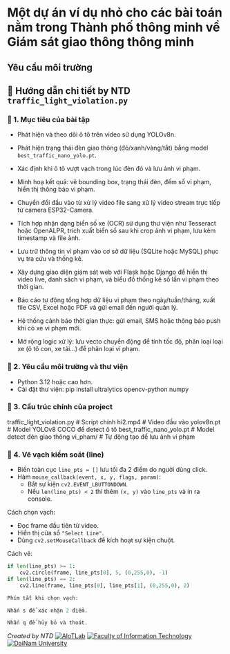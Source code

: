 # Một dự án ví dụ nhỏ cho các bài toán nằm trong Thành phố thông minh về Giám sát giao thông thông minh

## Yêu cầu môi trường

## 🚦 Hướng dẫn chi tiết by NTD `traffic_light_violation.py`

### 🎯 1. Mục tiêu của bài tập

- Phát hiện và theo dõi ô tô trên video sử dụng YOLOv8n.
- Phát hiện trạng thái đèn giao thông (đỏ/xanh/vàng/tắt) bằng model `best_traffic_nano_yolo.pt`.
- Xác định khi ô tô vượt vạch trong lúc đèn đỏ và lưu ảnh vi phạm.
- Minh hoạ kết quả: vẽ bounding box, trạng thái đèn, đếm số vi phạm, hiển thị thông báo vi phạm.

- Chuyển đổi đầu vào từ xử lý video file sang xử lý video stream trực tiếp từ camera ESP32-Camera.
- Tích hợp nhận dạng biển số xe (OCR) sử dụng thư viện như Tesseract hoặc OpenALPR, trích xuất biển số sau khi crop ảnh vi phạm, lưu kèm timestamp và file ảnh.
- Lưu trữ thông tin vi phạm vào cơ sở dữ liệu (SQLite hoặc MySQL) phục vụ tra cứu và thống kê.
- Xây dựng giao diện giám sát web với Flask hoặc Django để hiển thị video live, danh sách vi phạm, và biểu đồ thống kê số lần vi phạm theo thời gian.
- Báo cáo tự động tổng hợp dữ liệu vi phạm theo ngày/tuần/tháng, xuất file CSV, Excel hoặc PDF và gửi email đến người quản lý.
- Hệ thống cảnh báo thời gian thực: gửi email, SMS hoặc thông báo push khi có xe vi phạm mới.
- Mở rộng logic xử lý: lưu vecto chuyển động để tính tốc độ, phân loại loại xe (ô tô con, xe tải...) để phân loại vi phạm.

### 🧩 2. Yêu cầu môi trường và thư viện

- Python 3.12 hoặc cao hơn.
- Cài đặt thư viện:
  pip install ultralytics opencv-python numpy

### 📁 3. Cấu trúc chính của project

traffic_light_violation.py # Script chính
hi2.mp4 # Video đầu vào
yolov8n.pt # Model YOLOv8 COCO để detect ô tô
best_traffic_nano_yolo.pt # Model detect đèn giao thông
vi_pham/ # Tự động tạo để lưu ảnh vi phạm

### 📏 4. Vẽ vạch kiểm soát (line)

- Biến toàn cục `line_pts = []` lưu tối đa 2 điểm do người dùng click.
- Hàm `mouse_callback(event, x, y, flags, param)`:
  - Bắt sự kiện `cv2.EVENT_LBUTTONDOWN`.
  - Nếu `len(line_pts) < 2` thì thêm `(x, y)` vào `line_pts` và in ra console.

Cách chọn vạch:

- Đọc frame đầu tiên từ video.
- Hiển thị cửa sổ `"Select Line"`.
- Dùng `cv2.setMouseCallback` để kích hoạt sự kiện chuột.

Cách vẽ:

```python
if len(line_pts) >= 1:
    cv2.circle(frame, line_pts[0], 5, (0,255,0), -1)
if len(line_pts) == 2:
    cv2.line(frame, line_pts[0], line_pts[1], (0,255,0), 2)

Phím tắt khi chọn vạch:

Nhấn s để xác nhận 2 điểm.

Nhấn q để hủy bỏ và thoát.
```

*Created by NTD*
[![AIoTLab](https://img.shields.io/badge/AIoTLab-green?style=for-the-badge)](https://www.facebook.com/DNUAIoTLab)
[![Faculty of Information Technology](https://img.shields.io/badge/Faculty%20of%20Information%20Technology-blue?style=for-the-badge)](https://dainam.edu.vn/vi/khoa-cong-nghe-thong-tin)
[![DaiNam University](https://img.shields.io/badge/DaiNam%20University-orange?style=for-the-badge)](https://dainam.edu.vn)

